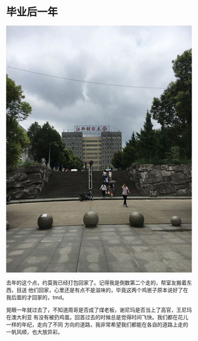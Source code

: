 # 毕业后一年

![jxufe](./img/jxufe.jpg)

去年的这个点，约莫我已经打包回家了。记得我是倒数第二个走的，帮室友搬着东西，目送
他们回家，心里还是有点不是滋味的，毕竟这两个鸡崽子原本说好了在我后面的才回家的，tmd。

晃眼一年就过去了，不知道周哥是否成了煤老板，谢尼玛是否当上了高官，王尼玛在澳大利亚
有没有被扔鸡蛋。回首过去的时候总是觉得时间飞快。我们都在花儿一样的年纪，走向了不同
方向的道路，我非常希望我们都能在各自的道路上走的一帆风顺，也大放异彩。
